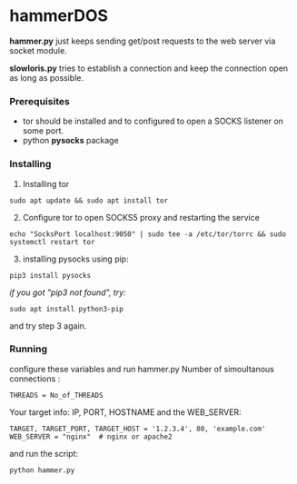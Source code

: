 # hammerDOS
**hammer.py** just keeps sending get/post requests to the web server via socket module.

**slowloris.py** tries to establish a connection and keep the connection open as long as possible.


### Prerequisites
* tor should be installed and to configured to open a SOCKS listener on some port.
* python **pysocks** package 

### Installing
1. Installing tor
```
sudo apt update && sudo apt install tor
```

2. Configure tor to open SOCKS5 proxy and restarting the service 
```
echo "SocksPort localhost:9050" | sudo tee -a /etc/tor/torrc && sudo systemctl restart tor
```

3. installing pysocks using pip:
```
pip3 install pysocks
```
*if you got "pip3 not found", try:*
```
sudo apt install python3-pip
```
and try step 3 again.

### Running
configure these variables and run hammer.py
Number of simoultanous connections :
```
THREADS = No_of_THREADS
```
Your target info: IP, PORT, HOSTNAME and the WEB_SERVER:
```
TARGET, TARGET_PORT, TARGET_HOST = '1.2.3.4', 80, 'example.com'
WEB_SERVER = "nginx"  # nginx or apache2
```
and run the script:
```
python hammer.py
```
